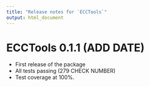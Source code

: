 ```yaml
---
title: "Release notes for `ECCTools`"
output: html_document
---
```


# ECCTools 0.1.1 (ADD DATE)

* First release of the package
* All tests passing (279 CHECK NUMBER)
* Test coverage at 100%.
